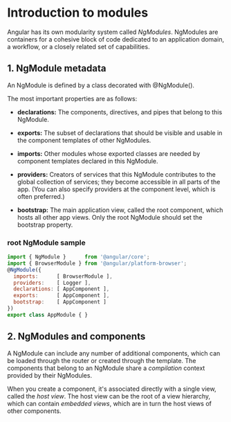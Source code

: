 # Introduction to modules

Angular has its own modularity system called _NgModules_. NgModules are containers for a cohesive block of code dedicated to an application domain, a workflow, or a closely related set of capabilities.

## 1. NgModule metadata

An NgModule is defined by a class decorated with @NgModule(). 

The most important properties are as follows:

* **declarations:** The components, directives, and pipes that belong to this NgModule.

* **exports:** The subset of declarations that should be visible and usable in the component templates of other NgModules.

* **imports:** Other modules whose exported classes are needed by component templates declared in this NgModule.

* **providers:** Creators of services that this NgModule contributes to the global collection of services; they become accessible in all parts of the app. (You can also specify providers at the component level, which is often preferred.)

* **bootstrap:** The main application view, called the root component, which hosts all other app views. Only the root NgModule should set the bootstrap property.

### root NgModule sample

``` javascript
import { NgModule }      from '@angular/core';
import { BrowserModule } from '@angular/platform-browser';
@NgModule({
  imports:      [ BrowserModule ],
  providers:    [ Logger ],
  declarations: [ AppComponent ],
  exports:      [ AppComponent ],
  bootstrap:    [ AppComponent ]
})
export class AppModule { }

```

## 2. NgModules and components

A NgModule can include any number of additional components, which can be loaded through the router or created through the template. The components that belong to an NgModule share a _compilation_ context provided by their NgModules.

When you create a component, it's associated directly with a single view, called the _host view_. The host view can be the root of a view hierarchy, which can contain _embedded views_, which are in turn the host views of other components. 


